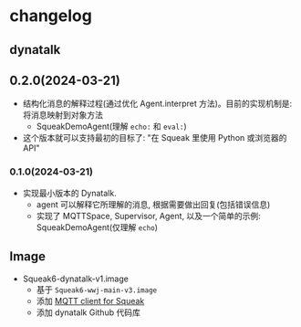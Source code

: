 # changelog

## dynatalk

## 0.2.0(2024-03-21)

-   结构化消息的解释过程(通过优化 Agent.interpret 方法)。目前的实现机制是: 将消息映射到对象方法
    -   SqueakDemoAgent(理解 `echo:` 和 `eval:`)
-   这个版本就可以支持最初的目标了: "在 Squeak 里使用 Python 或浏览器的 API"

### 0.1.0(2024-03-21)

- 实现最小版本的 Dynatalk.
    -   agent 可以解释它所理解的消息, 根据需要做出回复(包括错误信息)
    -   实现了 MQTTSpace, Supervisor, Agent, 以及一个简单的示例: SqueakDemoAgent(仅理解 `echo`)

## Image

- Squeak6-dynatalk-v1.image
    -   基于 `Squeak6-wwj-main-v3.image`
    -   添加 [MQTT client for Squeak](http://www.squeaksource.com/@AO8HIZwUuPJcfD67/uiN0EOdv)
    -   添加 dynatalk Github 代码库